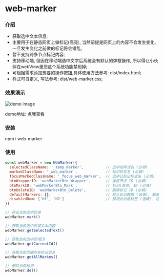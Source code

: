 # web-marker

### 介绍

* 获取选中文本信息;
* 主要用于在静态网页上做标记(高亮), 当然前提是网页上的内容不会发生变化, 一旦发生变化之前做的标记将会错乱;
* 暂不支持跨多节点标记内容;
* 支持移动端, 但因在移动端选中文字后系统会有默认的弹框操作, 所以得让小伙伴在webView里把这个系统功能禁用掉;
* 可根据需求添加想要的操作按钮,具体使用方法参考: dist/index.html;
* 样式可自定义, 写法参考: dist/web-marker.css;

### 效果演示
![demo image](http://180.76.54.31/images/code.png@w=300)

demo地址: [点我查看](http://180.76.54.31:83 "web-marker demo")

### 安装
npm i web-marker

### 使用
```javascript
const webMarker = new WebMarker({
  selectedClassName: '_temp_marker',          // 选中后样式名 (必填)
  markedClassName: '_web_marker',             // 标记样式名 (必填)
  focusMarkedClassName: '_focus_web_marker',  // 选中已标记样式名 (必填)
  btnWrapperID: 'webMarkerBtn_Wrapper',       // 弹框节点 ID (必填)
  btnMarkID: 'webMarkerBtn_Mark',             // 标记(高亮) ID (必填)
  btnDeleteID: 'webMarkerBtn_Delete',         // 删除标记 ID (必填)
  defaultMarkers: {},                         // 默认标记数据 (选填), 数据格式为 getAllMarkes 返回结果
  disabledDom: ['H1', 'H2']                   // 禁用此功能标签 (选填), 这里用的 nodeName 属性, 注意大写
})

// 标记当前选中区域
webMarker.mark()

// 获取当前选中区域文本内容
webMarker.getSelectedText()

// 获取当前选中区域ID
webMarker.getCurrentId()

// 获取当前页面所有标记信息
webMarker.getAllMarkes()

// 删除当前标记
webMarker.del()

```
